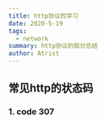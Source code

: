 ```yaml
---
title: http协议的学习
date: 2020-5-19
tags:
  - network
summary: http协议的部分总结
author: Atrist
---
```



## 常见http的状态码

### 1. code 307